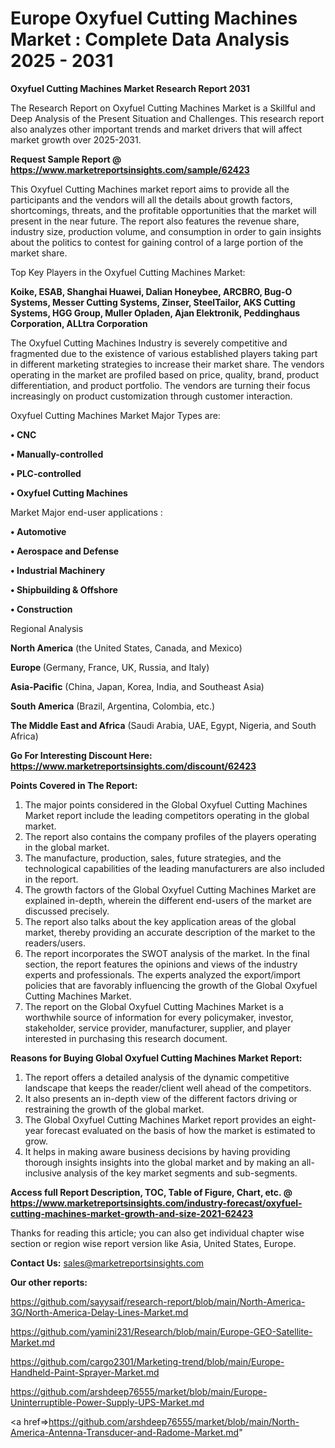 # Europe Oxyfuel Cutting Machines Market : Complete Data Analysis 2025 - 2031

<strong>Oxyfuel Cutting Machines Market Research Report 2031</strong>

The Research Report on Oxyfuel Cutting Machines Market is a Skillful and Deep Analysis of the Present Situation and Challenges. This research report also analyzes other important trends and market drivers that will affect market growth over 2025-2031.

<strong>Request Sample Report @ <a href=https://www.marketreportsinsights.com/sample/62423>https://www.marketreportsinsights.com/sample/62423</a></strong>

This Oxyfuel Cutting Machines market report aims to provide all the participants and the vendors will all the details about growth factors, shortcomings, threats, and the profitable opportunities that the market will present in the near future. The report also features the revenue share, industry size, production volume, and consumption in order to gain insights about the politics to contest for gaining control of a large portion of the market share.

Top Key Players in the Oxyfuel Cutting Machines Market:

<strong>Koike, ESAB, Shanghai Huawei, Dalian Honeybee, ARCBRO, Bug-O Systems, Messer Cutting Systems, Zinser, SteelTailor, AKS Cutting Systems, HGG Group, Muller Opladen, Ajan Elektronik, Peddinghaus Corporation, ALLtra Corporation</strong>

The Oxyfuel Cutting Machines Industry is severely competitive and fragmented due to the existence of various established players taking part in different marketing strategies to increase their market share. The vendors operating in the market are profiled based on price, quality, brand, product differentiation, and product portfolio. The vendors are turning their focus increasingly on product customization through customer interaction.

Oxyfuel Cutting Machines Market Major Types are:

<strong>• CNC

• Manually-controlled

• PLC-controlled

• Oxyfuel Cutting Machines</strong>

Market Major end-user applications :

<strong>• Automotive

• Aerospace and Defense

• Industrial Machinery

• Shipbuilding & Offshore

• Construction</strong>

Regional Analysis

</u><strong><b>North America</b></strong> (the United States, Canada, and Mexico)

<strong><b>Europe </b></strong>(Germany, France, UK, Russia, and Italy)

<strong><b>Asia-Pacific</b></strong> (China, Japan, Korea, India, and Southeast Asia)

<strong><b>South America</b></strong> (Brazil, Argentina, Colombia, etc.)

<strong><b>The Middle East and Africa</b></strong> (Saudi Arabia, UAE, Egypt, Nigeria, and South Africa)

<strong>Go For Interesting Discount Here: <a href=https://www.marketreportsinsights.com/discount/62423>https://www.marketreportsinsights.com/discount/62423</a></strong>

<strong>Points Covered in The Report:</strong>
<ol>
  <li>The major points considered in the Global Oxyfuel Cutting Machines Market report include the leading competitors operating in the global market.</li>
  <li>The report also contains the company profiles of the players operating in the global market.</li>
  <li>The manufacture, production, sales, future strategies, and the technological capabilities of the leading manufacturers are also included in the report.</li>
  <li>The growth factors of the Global Oxyfuel Cutting Machines Market are explained in-depth, wherein the different end-users of the market are discussed precisely.</li>
  <li>The report also talks about the key application areas of the global market, thereby providing an accurate description of the market to the readers/users.</li>
  <li>The report incorporates the SWOT analysis of the market. In the final section, the report features the opinions and views of the industry experts and professionals. The experts analyzed the export/import policies that are favorably influencing the growth of the Global Oxyfuel Cutting Machines Market.</li>
  <li>The report on the Global Oxyfuel Cutting Machines Market is a worthwhile source of information for every policymaker, investor, stakeholder, service provider, manufacturer, supplier, and player interested in purchasing this research document.</li>
</ol>
<strong>Reasons for Buying Global Oxyfuel Cutting Machines Market Report:</strong>

<ol>
  <li>The report offers a detailed analysis of the dynamic competitive landscape that keeps the reader/client well ahead of the competitors.</li>
  <li>It also presents an in-depth view of the different factors driving or restraining the growth of the global market.</li>
  <li>The Global Oxyfuel Cutting Machines Market report provides an eight-year forecast evaluated on the basis of how the market is estimated to grow.</li>
  <li>It helps in making aware business decisions by having providing thorough insights insights into the global market and by making an all-inclusive analysis of the key market segments and sub-segments.</li>
</ol>
<strong>Access full Report Description, TOC, Table of Figure, Chart, etc. @ <a href=https://www.marketreportsinsights.com/industry-forecast/oxyfuel-cutting-machines-market-growth-and-size-2021-62423>https://www.marketreportsinsights.com/industry-forecast/oxyfuel-cutting-machines-market-growth-and-size-2021-62423</a></strong>


Thanks for reading this article; you can also get individual chapter wise section or region wise report version like Asia, United States, Europe.

<strong>Contact Us:</strong>
sales@marketreportsinsights.com

<strong>Our other reports:</strong>

<a href=https://github.com/sayysaif/research-report/blob/main/North-America-3G/North-America-Delay-Lines-Market.md>https://github.com/sayysaif/research-report/blob/main/North-America-3G/North-America-Delay-Lines-Market.md</a>

<a href=https://github.com/yamini231/Research/blob/main/Europe-GEO-Satellite-Market.md>https://github.com/yamini231/Research/blob/main/Europe-GEO-Satellite-Market.md</a>

<a href=https://github.com/cargo2301/Marketing-trend/blob/main/Europe-Handheld-Paint-Sprayer-Market.md>https://github.com/cargo2301/Marketing-trend/blob/main/Europe-Handheld-Paint-Sprayer-Market.md</a>

<a href=https://github.com/arshdeep76555/market/blob/main/Europe-Uninterruptible-Power-Supply-UPS-Market.md>https://github.com/arshdeep76555/market/blob/main/Europe-Uninterruptible-Power-Supply-UPS-Market.md</a>

<a href=>https://github.com/arshdeep76555/market/blob/main/North-America-Antenna-Transducer-and-Radome-Market.md</a>"
